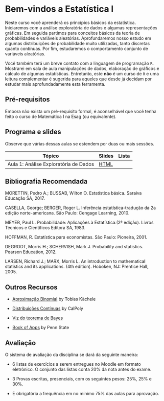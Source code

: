# Bem-vindos a Estatística I

Neste curso você aprenderá os princípios básicos da estatística. Iniciaremos com a análise exploratória de dados e algumas representações gráficas. Em seguida partimos para conceitos básicos da teoria de probabilidades e variáveis aleatórias. Aprofundaremos nosso estudo em algumas distribuições de probabilidade muito utilizadas, tanto discretas quanto contínuas. Por fim, estudaremos o comportamento conjunto de variáveis aleatórias.
 
Você também terá um breve contato com a linguagem de programação `R`. Mostrarei em sala de aula manipulações de dados, elaboração de gráficos e cálculo de algumas estatísticas. Entretanto, este **não** é um curso de `R` e uma leitura complementar é sugerida para aqueles que desde já decidam por estudar mais aprofundadamente esta ferramenta. 


## Pré-requisitos

Embora não exista um pré-requisito formal, é aconselhável que você tenha feito o curso de Matemática I na Esag (ou equivalente).


## Programa e slides

Observe que várias dessas aulas se estendem por duas ou mais sessões.

| Tópico                                                   | Slides                                                                                                              | Lista                                                                                                   |
|----------------------------------------------------------|---------------------------------------------------------------------------------------------------------------------|---------------------------------------------------------------------------------------------------------|
| Aula 1: Análise Exploratória de Dados                                      | [HTML](https://raw.githack.com/rfbressan/estatistica1_slides/master/lectures/01-Probabilidade/011_analise_dados.html)   |                                                                                                         |


## Bibliografia Recomendada

MORETTIN, Pedro A.; BUSSAB, Wilton O. Estatística básica. Saraiva Educação SA, 2017.

CASELLA, George; BERGER, Roger L. Inferência estatística-tradução da 2a edição norte-americana. São Paulo: Cengage Learning, 2010.

MEYER, Paul L. Probabilidade: Aplicações à Estatística.(2ª edição). Livros Técnicos e Científicos Editora SA, 1983.

HOFFMAN, R. Estatística para economistas. São Paulo: Pioneira, 2001.

DEGROOT, Morris H.; SCHERVISH, Mark J. Probability and statistics. Pearson Education, 2012.

LARSEN, Richard J.; MARX, Morris L. An introduction to mathematical statistics and its applications. (4th edition). Hoboken, NJ: Prentice Hall, 2005.

## Outros Recursos

* [Aproximação Binomial](https://shiny.psy.lmu.de/felix/TK/2/) by Tobias Kächele

* [Distribuições Contínuas](http://shiny.calpoly.sh/Prob_View/) by CalPoly

* [Viz do teorema de Bayes](https://github.com/tloux/teaching-shiny)

* [Book of Apps](https://sites.psu.edu/shinyapps/) by Penn State

## Avaliação

O sistema de avaliação da disciplina se dará da seguinte maneira:

- 6 listas de exercícios a serem entregues no Moodle em formato eletrônico. O conjunto das listas conta 20% da nota antes do exame.

- 3 Provas escritas, presenciais, com os seguintes pesos: 25%, 25% e 30%.

- É obrigatória a frequência em no mínimo 75% das aulas para aprovação.


